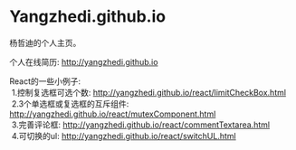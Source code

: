 # Yangzhedi.github.io
杨哲迪的个人主页。

个人在线简历: http://yangzhedi.github.io

React的一些小例子: <br/>
&nbsp;1.控制复选框可选个数: <a>http://yangzhedi.github.io/react/limitCheckBox.html</a><br/>
&nbsp;2.3个单选框或复选框的互斥组件: <a>http://yangzhedi.github.io/react/mutexComponent.html</a><br/>
&nbsp;3.完善评论框: <a>http://yangzhedi.github.io/react/commentTextarea.html</a><br/>
&nbsp;4.可切换的ul: <a>http://yangzhedi.github.io/react/switchUL.html</a><br/>